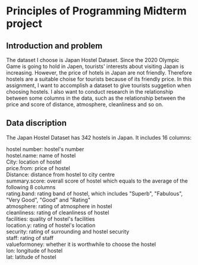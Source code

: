 # Principles of Programming Midterm project

## Introduction and problem
The dataset I choose is Japan Hostel Dataset. Since the 2020 Olympic Game is going to hold in Japen, tourists' interests about visiting Japan is increasing. However, the price of hotels in Japan are not friendly. Therefore hostels are a suitable choise for tourists because of its friendly price. 
In this assignment, I want to accomplish a dataset to give tourists suggetion when choosing hostels. I also want to conduct research in the relationship between some columns in the data, such as the relationship between the price and score of distance, atmosphere, cleanliness and so on.

## Data discription
The Japan Hostel Dataset has 342 hostels in Japan. It includes 16 columns:  

hostel number: hostel's number  
hostel.name: name of hostel  
City: location of hostel  
price.from: price of hostel  
Distance: distance from hostel to city centre  
summary.score: overall score of hostel which equals to the average of the following 8 columns  
rating.band: rating band of hostel, which includes "Superb", "Fabulous", "Very Good", "Good" and "Rating"  
atmosphere: rating of atmosphere in hostel  
cleanliness: rating of cleanliness of hostel  
facilities: quality of hostel's facilities  
location.y: rating of hostel's location  
security: rating of surrounding and hostel security  
staff: rating of staff  
valueformoney: whether it is worthwhile to choose the hostel  
lon: longitude of hostel  
lat: latitude of hostel  

